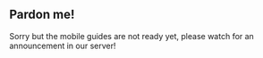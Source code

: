 ## Pardon me!

Sorry but the mobile guides are not ready yet, please watch for an announcement in our server!
